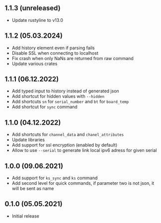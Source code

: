 ## 1.1.3 (unreleased)
- Update rustyline to v13.0

## 1.1.2 (05.03.2024)
- Add history element even if parsing fails
- Disable SSL when connecting to localhost
- Fix crash when only NaNs are returned from raw command
- Update various crates

## 1.1.1 (06.12.2022)
- Add typed input to history instead of generated json
- Add shortcut for hidden values with `--hidden`
- Add shortcuts `sn` for `serial_number` and `bt` for `board_temp`
- Add shortcut for `sync` command

## 1.1.0 (04.12.2022)
- Add shortcuts for `channel_data` and `chanel_attributes`
- Update libraries
- Add support for ssl encryption (enabled by default)
- Allow to use `--serial` to generate link local ipv6 adress for given serial

## 1.0.0 (09.06.2021)
- Add support for `ks_sync` and `ks` command
- Add second level for quick commands, if parameter two is not json, it will be sent as name

## 0.1.0 (05.05.2021)
- Initial release